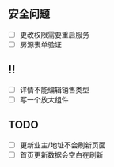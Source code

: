 ## 安全问题

- [ ] 更改权限需要重启服务
- [ ] 房源表单验证

## ‼️

- [ ] 详情不能编辑销售类型
- [ ] 写一个放大组件

## TODO

- [ ] 更新业主/地址不会刷新页面
- [ ] 首页更新数据会空白在刷新
